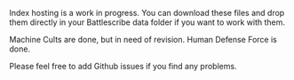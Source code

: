 Index hosting is a work in progress. You can download these files and drop them directly in your Battlescribe data folder if you want to work with them.

Machine Cults are done, but in need of revision.
Human Defense Force is done.

Please feel free to add Github issues if you find any problems.